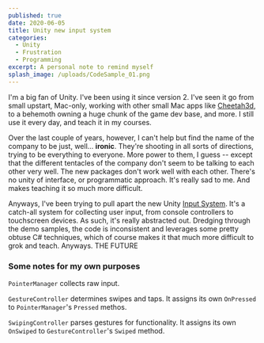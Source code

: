 ```yaml
---
published: true
date: 2020-06-05
title: Unity new input system
categories:
  - Unity
  - Frustration
  - Programming
excerpt: A personal note to remind myself
splash_image: /uploads/CodeSample_01.png
---
```

I'm a big fan of Unity. I've been using it since version 2. I've seen it go from small upstart, Mac-only, working with other small Mac apps like [Cheetah3d](http://cheetah3d.de/), to a behemoth owning a huge chunk of the game dev base, and more. I still use it every day, and teach it in my courses.

<p style="text-align: start">Over the last couple of years, however, I can't help but find the name of the company to be just, well… <strong>ironic</strong>. They're shooting in all sorts of directions, trying to be everything to everyone. More power to them, I guess -- except that the different tentacles of the company don't seem to be talking to each other very well. The new packages don't work well with each other. There's no unity of interface, or programmatic approach. It's really sad to me. And makes teaching it so much more difficult.</p><p style="text-align: start">Anyways, I've been trying to pull apart the new Unity <a href="https://blogs.unity3d.com/2019/10/14/introducing-the-new-input-system/">Input System</a>. It's a catch-all system for collecting user input, from console controllers to touchscreen devices. As such, it's really abstracted out. Dredging through the demo samples, the code is inconsistent and leverages some pretty obtuse C# techniques, which of course makes it that much more difficult to grok and teach. Anyways. THE FUTURE</p><h3 style="text-align: start"><strong>Some notes for my own purposes</strong></h3><p style="text-align: start"><code>PointerManager</code> collects raw input.</p><p style="text-align: start"><code>GestureController</code> determines swipes and taps. It assigns its own <code>OnPressed</code> to <code>PointerManager</code>'s <code>Pressed</code> methos.</p><p style="text-align: start"><code>SwipingController</code> parses gestures for functionality. It assigns its own <code>OnSwiped</code> to <code>GestureController</code>'s <code>Swiped</code> method.</p>